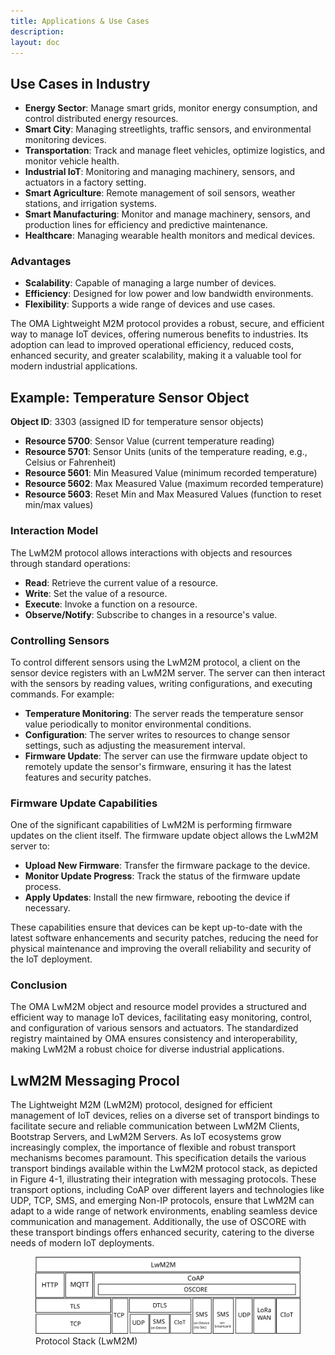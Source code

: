 ```yaml
---
title: Applications & Use Cases
description:
layout: doc
---
```


## Use Cases in Industry
* **Energy Sector**: Manage smart grids, monitor energy consumption, and control distributed energy resources.
* **Smart City**: Managing streetlights, traffic sensors, and environmental monitoring devices.
* **Transportation**: Track and manage fleet vehicles, optimize logistics, and monitor vehicle health. 
* **Industrial IoT**: Monitoring and managing machinery, sensors, and actuators in a factory setting.
* **Smart Agriculture**: Remote management of soil sensors, weather stations, and irrigation systems.
* **Smart Manufacturing**: Monitor and manage machinery, sensors, and production lines for efficiency and predictive maintenance.
* **Healthcare**: Managing wearable health monitors and medical devices.

### Advantages
* **Scalability**: Capable of managing a large number of devices.
* **Efficiency**: Designed for low power and low bandwidth environments.
* **Flexibility**: Supports a wide range of devices and use cases.

The OMA Lightweight M2M protocol provides a robust, secure, and efficient way to manage IoT devices, offering numerous benefits to industries. Its adoption can lead to improved operational efficiency, reduced costs, enhanced security, and greater scalability, making it a valuable tool for modern industrial applications.

## Example: Temperature Sensor Object
**Object ID**: 3303 (assigned ID for temperature sensor objects)
* **Resource 5700**: Sensor Value (current temperature reading)
* **Resource 5701**: Sensor Units (units of the temperature reading, e.g., Celsius or Fahrenheit)
* **Resource 5601**: Min Measured Value (minimum recorded temperature)
* **Resource 5602**: Max Measured Value (maximum recorded temperature)
* **Resource 5603**: Reset Min and Max Measured Values (function to reset min/max values)

### Interaction Model
The LwM2M protocol allows interactions with objects and resources through standard operations:

* **Read**: Retrieve the current value of a resource.
* **Write**: Set the value of a resource.
* **Execute**: Invoke a function on a resource.
* **Observe/Notify**: Subscribe to changes in a resource's value.

### Controlling Sensors
To control different sensors using the LwM2M protocol, a client on the sensor device registers with an LwM2M server. The server can then interact with the sensors by reading values, writing configurations, and executing commands. For example:

* **Temperature Monitoring**: The server reads the temperature sensor value periodically to monitor environmental conditions.
* **Configuration**: The server writes to resources to change sensor settings, such as adjusting the measurement interval.
* **Firmware Update**: The server can use the firmware update object to remotely update the sensor's firmware, ensuring it has the latest features and security patches.

### Firmware Update Capabilities
One of the significant capabilities of LwM2M is performing firmware updates on the client itself. The firmware update object allows the LwM2M server to:

* **Upload New Firmware**: Transfer the firmware package to the device.
* **Monitor Update Progress**: Track the status of the firmware update process.
* **Apply Updates**: Install the new firmware, rebooting the device if necessary.

These capabilities ensure that devices can be kept up-to-date with the latest software enhancements and security patches, reducing the need for physical maintenance and improving the overall reliability and security of the IoT deployment.

### Conclusion
The OMA LwM2M object and resource model provides a structured and efficient way to manage IoT devices, facilitating easy monitoring, control, and configuration of various sensors and actuators. The standardized registry maintained by OMA ensures consistency and interoperability, making LwM2M a robust choice for diverse industrial applications.

## LwM2M Messaging Procol
The Lightweight M2M (LwM2M) protocol, designed for efficient management of IoT devices, relies on a diverse set of transport bindings to facilitate secure and reliable communication between LwM2M Clients, Bootstrap Servers, and LwM2M Servers. As IoT ecosystems grow increasingly complex, the importance of flexible and robust transport mechanisms becomes paramount. This specification details the various transport bindings available within the LwM2M protocol stack, as depicted in Figure 4-1, illustrating their integration with messaging protocols. These transport options, including CoAP over different layers and technologies like UDP, TCP, SMS, and emerging Non-IP protocols, ensure that LwM2M can adapt to a wide range of network environments, enabling seamless device communication and management. Additionally, the use of OSCORE with these transport bindings offers enhanced security, catering to the diverse needs of modern IoT deployments.

<figure>
    <img src="/images/lwm2m/protocol_stack.svg" alt="Procotol Stack">
    <figcaption>Protocol Stack (LwM2M)</figcaption>
</figure>